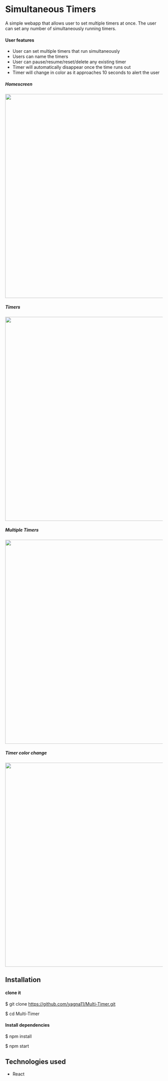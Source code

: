 # Simultaneous Timers

A simple webapp that allows user to set multiple timers at once. The user can set any number of simultaneously running timers. 

#### User features
- User can set multiple timers that run simultaneously
- Users can name the timers
- User can pause/resume/reset/delete any existing timer
- Timer will automatically disappear once the time runs out
- Timer will change in color as it approaches 10 seconds to alert the user

##### Homescreen

<img width="650" src="https://user-images.githubusercontent.com/70176837/138567331-558191b7-4de9-4141-9292-3cd6dec17b60.png">

##### Timers 

<img width="650" src="https://user-images.githubusercontent.com/70176837/138567338-80aa3d7c-20bb-498f-94c5-46748687d740.png">

##### Multiple Timers

<img width="650" src="https://user-images.githubusercontent.com/70176837/138567341-f3d8df78-c3bf-4e44-aa91-5567c8ac246d.png">

##### Timer color change

<img width="650" src="https://user-images.githubusercontent.com/70176837/138567343-00ec4ebf-0495-4c02-9f5c-5390284ae393.png">

## Installation 

#### clone it
$ git clone https://github.com/yagna11/Multi-Timer.git

$ cd Multi-Timer

#### Install dependencies
$ npm install

$ npm start

## Technologies used
- React


